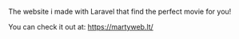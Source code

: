 The website i made with Laravel that find the perfect movie for you!

You can check it out at: https://martyweb.lt/
